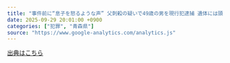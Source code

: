 ```yaml
---
title: "事件前に“息子を怒るような声” 父刺殺の疑いで49歳の男を現行犯逮捕 遺体には頭からひざまでタオルケットのような布が… 青森県おいらせ町（青森放送） - Yahoo!ニュース"
date: 2025-09-29 20:01:00 +0900
categories: ["犯罪", "青森県"]
source: "https://www.google-analytics.com/analytics.js"
---
```


[出典はこちら](https://www.google-analytics.com/analytics.js)

